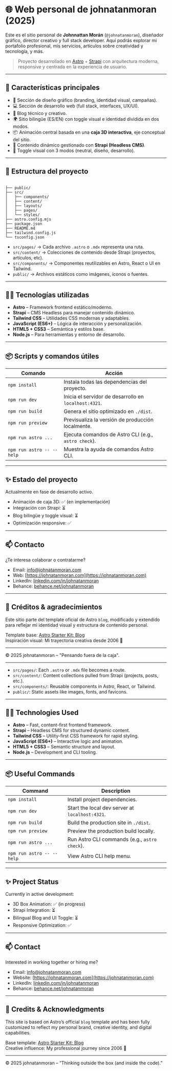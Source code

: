 # 🌐 Web personal de johnatanmoran (2025)

Este es el sitio personal de **Johnnattan Morán** (`@johnatanmoran`), diseñador gráfico, director creativo y full stack developer. Aquí podrás explorar mi portafolio profesional, mis servicios, artículos sobre creatividad y tecnología, y más.

> Proyecto desarrollado en [Astro](https://astro.build) + [Strapi](https://strapi.io) con arquitectura moderna, responsive y centrada en la experiencia de usuario.

---

## 🚀 Características principales

-   🎨 Sección de diseño gráfico (branding, identidad visual, campañas).
-   💻 Sección de desarrollo web (full stack, interfaces, UX/UI).
-   📝 Blog técnico y creativo.
-   🌍 Sitio bilingüe (ES/EN) con toggle visual e identidad dividida en dos modos.
-   📦 Animación central basada en una **caja 3D interactiva**, eje conceptual del sitio.
-   🔧 Contenido dinámico gestionado con **Strapi (Headless CMS)**.
-   🟰 Toggle visual con 3 modos (neutral, diseño, desarrollo).

---

## 🧱 Estructura del proyecto

```

├── public/
├── src/
│   ├── components/
│   ├── content/
│   ├── layouts/
│   ├── pages/
│   └── styles/
├── astro.config.mjs
├── package.json
├── README.md
├── tailwind.config.js
└── tsconfig.json

```

-   `src/pages/` → Cada archivo `.astro` o `.mdx` representa una ruta.
-   `src/content/` → Colecciones de contenido desde Strapi (proyectos, artículos, etc).
-   `src/components/` → Componentes reutilizables en Astro, React o UI en Tailwind.
-   `public/` → Archivos estáticos como imágenes, íconos o fuentes.

---

## 🧑‍💻 Tecnologías utilizadas

-   **Astro** – Framework frontend estático/moderno.
-   **Strapi** – CMS Headless para manejar contenido dinámico.
-   **Tailwind CSS** – Utilidades CSS modernas y adaptables.
-   **JavaScript (ES6+)** – Lógica de interacción y personalización.
-   **HTML5 + CSS3** – Semántica y estilos base.
-   **Node.js** – Para herramientas y entorno de desarrollo.

---

## 📦 Scripts y comandos útiles

| Comando                   | Acción                                                |
| ------------------------- | ----------------------------------------------------- |
| `npm install`             | Instala todas las dependencias del proyecto.          |
| `npm run dev`             | Inicia el servidor de desarrollo en `localhost:4321`. |
| `npm run build`           | Genera el sitio optimizado en `./dist`.               |
| `npm run preview`         | Previsualiza la versión de producción localmente.     |
| `npm run astro ...`       | Ejecuta comandos de Astro CLI (e.g., `astro check`).  |
| `npm run astro -- --help` | Muestra la ayuda de comandos Astro CLI.               |

---

## ✨ Estado del proyecto

Actualmente en fase de desarrollo activo.

-   Animación de caja 3D: ✅ (en implementación)
-   Integración con Strapi: ⏳
-   Blog bilingüe y toggle visual: ⏳
-   Optimización responsive: ✅

---

## 📫 Contacto

¿Te interesa colaborar o contratarme?

-   Email: [info@johnatanmoran.com](mailto:info@johnatanmoran.com)
-   Web: [https://johnatanmoran.com](https://johnatanmoran.com)
-   LinkedIn: [linkedin.com/in/johnatanmoran](https://linkedin.com/in/johnatanmoran)
-   Behance: [behance.net/johnatanmoran](https://behance.net/johnatanmoran)

---

## 🧠 Créditos & agradecimientos

Este sitio parte del template oficial de Astro `blog`, modificado y extendido para reflejar mi identidad visual y estructura de contenido personal.

Template base: [Astro Starter Kit: Blog](https://github.com/withastro/astro/tree/latest/examples/blog)  
Inspiración visual: Mi trayectoria creativa desde 2006 🧡

---

© 2025 johnatanmoran – "Pensando fuera de la caja".

---

-   `src/pages/`: Each `.astro` or `.mdx` file becomes a route.
-   `src/content/`: Content collections pulled from Strapi (projects, posts, etc.).
-   `src/components/`: Reusable components in Astro, React, or Tailwind.
-   `public/`: Static assets like images, fonts, and favicons.

---

## 🧑‍💻 Technologies Used

-   **Astro** – Fast, content-first frontend framework.
-   **Strapi** – Headless CMS for structured dynamic content.
-   **Tailwind CSS** – Utility-first CSS framework for rapid styling.
-   **JavaScript (ES6+)** – Interactive logic and animation.
-   **HTML5 + CSS3** – Semantic structure and layout.
-   **Node.js** – Development and CLI tooling.

---

## 📦 Useful Commands

| Command                   | Description                                     |
| ------------------------- | ----------------------------------------------- |
| `npm install`             | Install project dependencies.                   |
| `npm run dev`             | Start the local dev server at `localhost:4321`. |
| `npm run build`           | Build the production site in `./dist`.          |
| `npm run preview`         | Preview the production build locally.           |
| `npm run astro ...`       | Run Astro CLI commands (e.g., `astro check`).   |
| `npm run astro -- --help` | View Astro CLI help menu.                       |

---

## ✨ Project Status

Currently in active development:

-   3D Box Animation: ✅ (in progress)
-   Strapi Integration: ⏳
-   Bilingual Blog and UI Toggle: ⏳
-   Responsive Optimization: ✅

---

## 📫 Contact

Interested in working together or hiring me?

-   Email: [info@johnatanmoran.com](mailto:info@johnatanmoran.com)
-   Website: [https://johnatanmoran.com](https://johnatanmoran.com)
-   LinkedIn: [linkedin.com/in/johnatanmoran](https://linkedin.com/in/johnatanmoran)
-   Behance: [behance.net/johnatanmoran](https://behance.net/johnatanmoran)

---

## 🧠 Credits & Acknowledgments

This site is based on Astro’s official `blog` template and has been fully customized to reflect my personal brand, creative identity, and digital capabilities.

Base template: [Astro Starter Kit: Blog](https://github.com/withastro/astro/tree/latest/examples/blog)  
Creative influence: My professional journey since 2006 🧡

---

© 2025 johnatanmoran – “Thinking outside the box (and inside the code).”
